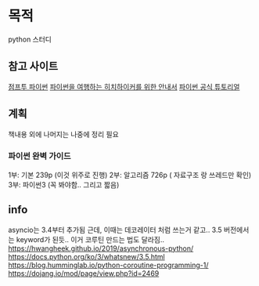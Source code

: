 # 목적

python 스터디

## 참고 사이트

[점프투 파이썬](https://wikidocs.net/book/1)
[파이썬을 여행하는 히치하이커를 위한 안내서](https://python-guide-kr.readthedocs.io/ko/latest/)
[파이썬 공식 튜토리얼](https://docs.python.org/ko/2.7/tutorial/index.html)

## 계획

책내용 외에 나머지는 나중에 정리 필요

### 파이썬 완벽 가이드 

1부: 기본 239p  (이것 위주로 진행)
2부: 알고리즘 726p ( 자료구조 랑 쓰레드만 확인)
3부: 파이썬3 (꼭 봐야함.. 그리고 짧음)

## info

asyncio는 3.4부터 추가됨 근데, 이때는 데코레이터 처럼 쓰는거 같고.. 
3.5 버전에서는 keyword가 된듯.. 이거 코루틴 만드는 법도 달라짐..
https://hwangheek.github.io/2019/asynchronous-python/
https://docs.python.org/ko/3/whatsnew/3.5.html
https://blog.humminglab.io/python-coroutine-programming-1/
https://dojang.io/mod/page/view.php?id=2469
